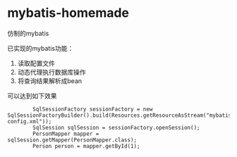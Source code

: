 # mybatis-homemade
仿制的mybatis

已实现的mybatis功能：
1. 读取配置文件
2. 动态代理执行数据库操作
3. 将查询结果解析成bean

可以达到如下效果
```
        SqlSessionFactory sessionFactory = new SqlSessionFactoryBuilder().build(Resources.getResourceAsStream("mybatis-config.xml"));
        SqlSession sqlSession = sessionFactory.openSession();
        PersonMapper mapper = sqlSession.getMapper(PersonMapper.class);
        Person person = mapper.getById(1);
```